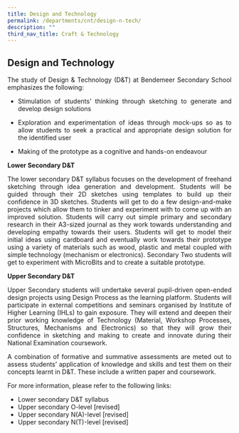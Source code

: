 ```yaml
---
title: Design and Technology
permalink: /departments/cnt/design-n-tech/
description: ""
third_nav_title: Craft & Technology
---
```

## **Design and Technology**
<p style="text-align:justify">The study of Design & Technology (D&T) at Bendemeer Secondary School emphasizes the following:</p>

* <p style="text-align:justify">Stimulation of students’ thinking through sketching to generate and develop design solutions</p>
* <p style="text-align:justify">Exploration and experimentation of ideas through mock-ups so as to allow students to seek a practical and appropriate design solution for the identified user </p>
* Making of the prototype as a cognitive and hands-on endeavour
 
**Lower Secondary D&T**

<p style="text-align:justify">The lower secondary D&T syllabus focuses on the development of freehand sketching through idea generation and development. Students will be guided through their 2D sketches using templates to build up their confidence in 3D sketches. Students will get to do a few design-and-make projects which allow them to tinker and experiment with to come up with an improved solution. Students will carry out simple primary and secondary research in their A3-sized journal as they work towards understanding and developing empathy towards their users. Students will get to model their initial ideas using cardboard and eventually work towards their prototype using a variety of materials such as wood, plastic and metal coupled with simple technology (mechanism or electronics). Secondary Two students will get to experiment with MicroBits and to create a suitable prototype.</p>

**Upper Secondary D&T**

<p style="text-align:justify">Upper Secondary students will undertake several pupil-driven open-ended design projects using Design Process as the learning platform. Students will participate in external competitions and seminars organised by Institute of Higher Learning (IHLs) to gain exposure. They will extend and deepen their prior working knowledge of Technology (Material, Workshop Processes, Structures, Mechanisms and Electronics) so that they will grow their confidence in sketching and making to create and innovate during their National Examination coursework. </p>

<p style="text-align:justify">A combination of formative and summative assessments are meted out to assess students’ application of knowledge and skills and test them on their concepts learnt in D&T. These include a written paper and coursework.</p>
 
For more information, please refer to the following links: 
* Lower secondary D&T syllabus
* Upper secondary O-level [revised]
* Upper secondary N(A)-level [revised]
* Upper secondary N(T)-level [revised]